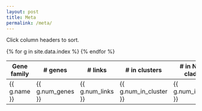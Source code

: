```yaml
---
layout: post
title: Meta
permalink: /meta/
---
```

Click column headers to sort.  

<div class="container">
<table id="metatable" class="table tablesorter table-striped">
	<thead>
		<tr>
			<th>Gene family</th>
			<th># genes</th>
			<th># links</th>
			<th># in clusters</th>
			<th># in NFC clade</th>
			<th># clusters</th>
			<th>Max cluster size</th>
		</tr>
	</thead>
	<tbody>
	{% for g in site.data.index %}
		<tr>
			<td>{{ g.name }}</td>
			<td>{{ g.num_genes }}</td>
			<td>{{ g.num_links }}</td>
			<td>{{ g.num_in_cluster }}</td>
			<td>{{ g.num_in_nfc }}</td>
			<td>{{ g.num_clusters }}</td>
			<td>{{ g.max_cluster }}</td>
		</tr>
	{% endfor %}
	</tbody>
</table>
</div>


